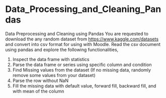 # Data_Processing_and_Cleaning_Pandas

Data Preprocessing and Cleaning using Pandas
You are requested to download the any random dataset from https://www.kaggle.com/datasets  and convert into csv format for using with Moodle. Read the csv document using pandas and explore the following functionalities,

1. Inspect the data frame with statistics
2. Parse the data frame or series using specific column and condition
3. Find Missing values from the  dataset (If no missing data, randomly remove some values from your dataset)
4. Parse the row without NaN
5. Fill the missing data with default value, forward fill, backward fill, and with mean of the column
